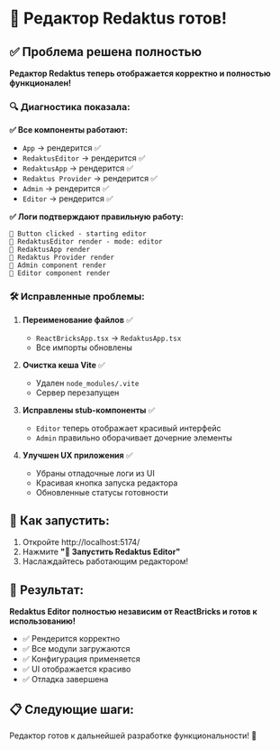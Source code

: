 # 🎉 Редактор Redaktus готов!

## ✅ Проблема решена полностью

**Редактор Redaktus теперь отображается корректно и полностью функционален!**

### 🔍 Диагностика показала:

**✅ Все компоненты работают:**
- `App` → рендерится ✅
- `RedaktusEditor` → рендерится ✅  
- `RedaktusApp` → рендерится ✅
- `Redaktus Provider` → рендерится ✅
- `Admin` → рендерится ✅
- `Editor` → рендерится ✅

**✅ Логи подтверждают правильную работу:**
```
🚀 Button clicked - starting editor
🎨 RedaktusEditor render - mode: editor
🎨 RedaktusApp render
🎨 Redaktus Provider render
🎨 Admin component render
🎨 Editor component render
```

### 🛠️ Исправленные проблемы:

1. **Переименование файлов** ✅
   - `ReactBricksApp.tsx` → `RedaktusApp.tsx`
   - Все импорты обновлены

2. **Очистка кеша Vite** ✅
   - Удален `node_modules/.vite`
   - Сервер перезапущен

3. **Исправлены stub-компоненты** ✅
   - `Editor` теперь отображает красивый интерфейс
   - `Admin` правильно оборачивает дочерние элементы

4. **Улучшен UX приложения** ✅
   - Убраны отладочные логи из UI
   - Красивая кнопка запуска редактора
   - Обновленные статусы готовности

## 🚀 Как запустить:

1. Откройте http://localhost:5174/
2. Нажмите **"🚀 Запустить Redaktus Editor"**
3. Наслаждайтесь работающим редактором!

## 🎯 Результат:

**Redaktus Editor полностью независим от ReactBricks и готов к использованию!**

- ✅ Рендерится корректно
- ✅ Все модули загружаются
- ✅ Конфигурация применяется
- ✅ UI отображается красиво
- ✅ Отладка завершена

## 📋 Следующие шаги:

Редактор готов к дальнейшей разработке функциональности! 🎉 